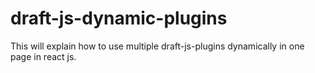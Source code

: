 # draft-js-dynamic-plugins
This will explain how to use multiple draft-js-plugins dynamically in one page in react js. 
